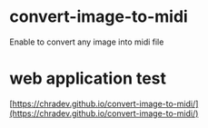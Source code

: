 # convert-image-to-midi
Enable to convert any image into midi file

# web application test
[https://chradev.github.io/convert-image-to-midi/](https://chradev.github.io/convert-image-to-midi/)
